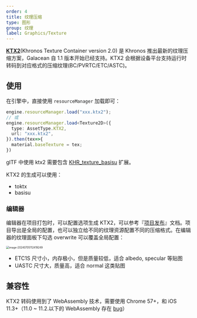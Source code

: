 ```yaml
---
order: 4
title: 纹理压缩
type: 图形
group: 纹理
label: Graphics/Texture
---
```


**[KTX2](https://www.khronos.org/ktx/)**(Khronos Texture Container version 2.0) 是 Khronos 推出最新的纹理压缩方案，Galacean 自 1.1 版本开始已经支持。KTX2 会根据设备平台支持运行时转码到对应格式的压缩纹理(BC/PVRTC/ETC/ASTC)。

## 使用

在引擎中，直接使用 `resourceManager` 加载即可：

```typescript
engine.resourceManager.load("xxx.ktx2");
// 或
engine.resourceManager.load<Texture2D>({
  type: AssetType.KTX2,
  url: "xxx.ktx2",
}).then(tex=>{
  material.baseTexture = tex;
})
```

<playground src="compressed-texture.ts"></playground>

glTF 中使用 ktx2 需要包含 [KHR_texture_basisu](https://github.com/KhronosGroup/glTF/blob/main/extensions/2.0/Khronos/KHR_texture_basisu/README.md) 扩展。

KTX2 的生成可以使用：

- toktx
- basisu

### 编辑器

编辑器在项目打包时，可以配置选项生成 KTX2，可以参考『[项目发布](${docs}assets-build)』文档。项目导出是全局的配置，也可以独立给不同的纹理资源配置不同的压缩格式。在编辑器的纹理面板下勾选 overwrite 可以覆盖全局配置：

<img src="https://mdn.alipayobjects.com/rms/afts/img/A*fmURSZ4HwKUAAAAAAAAAAAAAARQnAQ/original/image-20240705112419249.png" alt="image-20240705112419249" style="zoom:50%;" />

- ETC1S 尺寸小，内存极小，但是质量较低，适合 albedo, specular 等贴图
- UASTC 尺寸大，质量高，适合 normal 这类贴图

## 兼容性

KTX2 转码使用到了 WebAssembly 技术，需要使用 Chrome 57+，和 iOS 11.3+（11.0 ~ 11.2.以下的 WebAssembly 存在 [bug](https://bugs.webkit.org/show_bug.cgi?id=181781)）
